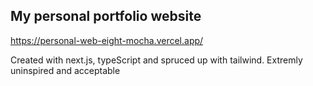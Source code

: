 ## My personal portfolio website 

https://personal-web-eight-mocha.vercel.app/

Created with next.js, typeScript and spruced up with tailwind.
Extremly uninspired and acceptable
